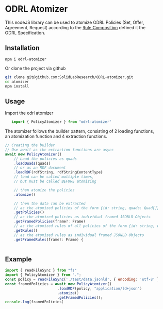 # ODRL Atomizer

This nodeJS library can be used to atomize ODRL Policies (Set, Offer, Agreement, Request)
according to the [Rule Composition](https://www.w3.org/TR/odrl-model/#composition)
defined it the ODRL Specification.

## Installation 

```
npm i odrl-atomizer
```

Or clone the project via github

```bash
git clone git@github.com:SolidLabResearch/ODRL-atomizer.git
cd atomizer
npm install
```

## Usage

Import the odrl atomizer
```js
   import { PolicyAtomizer } from "odrl-atomizer"
```

The atomizer follows the builder pattern,
consisting of 2 loading functions, 
an atomization function 
and 4 extraction functions.
```js
// Creating the builder
// Use await as the extraction functions are async
await new PolicyAtomizer()
    // Load the policies as quads
    .loadQuads(quads)
    // or as an RDF document
    .loadRDF(rdfString, rdfStringContentType)
    // load can be called multiple times,
    // but must be called BEFORE atomizing

    // then atomize the policies
    .atomize()

    // then the data can be extracted 
    // as the atomized policies of the form {id: string, quads: Quad[]}[]
    .getPolicies()
    // as the atomized policies as individual framed JSONLD Objects
    .getFramedPolicies(frame?: Frame)
    // as the atomized rules of all policies of the form {id: string, quads: Quad[]}[]
    .getRules() 
    // as the atomized rules as individual framed JSONLD Objects
    .getFramedRules(frame?: Frame) {
    
```

## Example

```js
import { readFileSync } from "fs"
import { PolicyAtomizer } from ".";
const policy = readFileSync('./test/data.jsonld', { encoding: 'utf-8' })
const framedPolicies = await new PolicyAtomizer()
                        .loadRDF(policy, "application/ld+json")
                        .atomize()
                        .getFramedPolicies();
console.log(framedPolicies)
```
